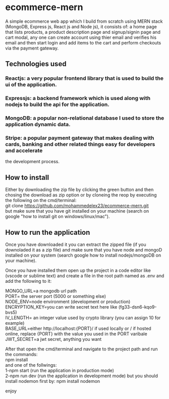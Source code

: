 # ecommerce-mern
A simple ecommerce web app which I build from scratch using MERN stack (MongoDB, Express js, React js and Node js), it consists of:
a home page that lists products, a product description page and signup/signin page and cart modal, any one can create account using 
thier email and verifies his email and then start login and add items to the cart and perform checkouts via the payment gateway.

## Technologies used
### Reactjs: a very popular frontend library that is used to build the ui of the application.
### Expressjs: a backend framework which is used along with nodejs to build the api for the application.
### MongoDB: a popular non-relational database I used to store the application dynamic data.
### Stripe: a popular payment gateway that makes dealing with cards, banking and other related things easy for developers and accelerate
the development process.

## How to install
Either by downloading the zip file by clicking the green button and then chosing the download as zip option or by cloneing the reop
by executing the following on the cmd/terminal:<br />
git clone https://github.com/mohammedelex23/ecommerce-mern.git<br />
but make sure that you have git installed on your machine (search on google "how to install git on windows/linux/mac").

## How to run the application
Once you have downloaded it you can extract the zipped file (if you downoladed it as a zip file) and make sure that you have node and mongoD
installed on your system (search google how to install nodejs/mongoDB on your machine).

Once you have installed them open up the project in a code editor like (vscode or sublime text) and create a file in the root path named as .env
and add the following to it:<br />

MONGO_URL=a mongodb url path<br />
PORT= the server port (5000 or something else)<br />
NODE_ENV=node environment (development or production)<br />
ENCRYPTION_KEY=you can write secret text here like (fg33-dsn6-kqo9-bvs5)<br />
IV_LENGTH= an integer value used by crypto library (you can assign 10 for example)<br />
BASE_URL=either http://localhost:{PORT}/ if used locally or / if hosted online, replace {PORT} with the value you used in the PORT varibale<br />
JWT_SECRET=a jwt secret, anything you want<br />

After that open the cmd/terminal and navigate to the project path and run the commands:<br />
npm install<br />
and one of the follwings:<br />
1-npm start (run the application in production mode)<br />
2-npm run dev (run the application in development mode) but you should install nodemon first by: npm install nodemon<br />

enjoy
